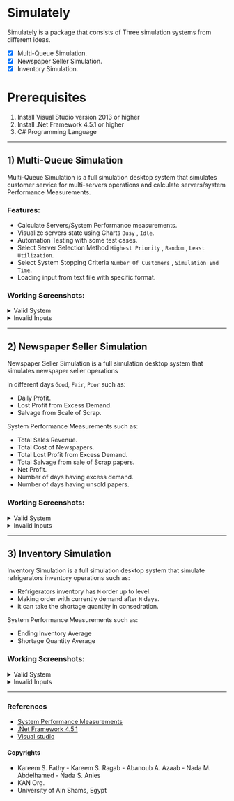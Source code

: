 # Simulately

Simulately is a package that consists of Three simulation systems from different ideas.
- [x] Multi-Queue Simulation.
- [x] Newspaper Seller Simulation.
- [x] Inventory Simulation. 

# Prerequisites

1. Install Visual Studio version 2013 or higher
2. Install .Net Framework 4.5.1 or higher
3. C# Programming Language

***

## 1) Multi-Queue Simulation

Multi-Queue Simulation is a full simulation desktop system that simulates customer service for multi-servers operations and calculate servers/system Performance Measurements.

### Features: 
- Calculate Servers/System Performance measurements.
- Visualize servers state using Charts `Busy` , `Idle`.
- Automation Testing with some test cases.
- Select Server Selection Method `Highest Priority` , `Random` , `Least Utilization`.
- Select System Stopping Criteria `Number Of Customers` , `Simulation End Time`.
- Loading input from text file with specific format.


### Working Screenshots:


<details>

  <summary> Valid System </summary>

<p>

### 1.Home Screen

![Home Screen](Screenshots/1%29%20MultiQueueSimulation/Valid%20system/1.png)

</p>

<p>

### 2.Loading Inputs From Text File

![CustomLoadFileWindow](Screenshots/1%29%20MultiQueueSimulation/Valid%20system/2.png)


![CustomLoadFileWindow Dialog](Screenshots/1%29%20MultiQueueSimulation/Valid%20system/3.png)

</p>


<p>

### 3.Manual Inputs

![4](Screenshots/1%29%20MultiQueueSimulation/Valid%20system/4.png)
  
  
![5](Screenshots/1%29%20MultiQueueSimulation/Valid%20system/5.png)


![6](Screenshots/1%29%20MultiQueueSimulation/Valid%20system/6.png)


![7](Screenshots/1%29%20MultiQueueSimulation/Valid%20system/7.png)

</p>


<p>

### 4.Simulation System

![8](Screenshots/1%29%20MultiQueueSimulation/Valid%20system/8.png)

</p>


<p>

### 5.System Performance Measurements

![9](Screenshots/1%29%20MultiQueueSimulation/Valid%20system/9.png)

</p>


<p>

### 3.Servers State Charts

![10](Screenshots/1%29%20MultiQueueSimulation/Valid%20system/10.png)


![11](Screenshots/1%29%20MultiQueueSimulation/Valid%20system/11.png)

</p>


</details>


<details>

  <summary> Invalid Inputs </summary>

<p>

### 1.Invalid Input File Format

- Missing Number of Servers

![1](Screenshots/1%29%20MultiQueueSimulation/InValid%20system/1.png)

- Reading Invalid Format

![2](Screenshots/1%29%20MultiQueueSimulation/InValid%20system/2.png)

- Invalid Format Error Message

![3](Screenshots/1%29%20MultiQueueSimulation/InValid%20system/3.png)

</p>

  
<p>

### 2.Invalid Manual inputs

- There must be at least 2 servers to simulate

![4](Screenshots/1%29%20MultiQueueSimulation/InValid%20system/4.png)

- There must be at least 2 customers OR 2 clock to simulate

![5](Screenshots/1%29%20MultiQueueSimulation/InValid%20system/5.png)

- Sum of Probabilities must be Equal 1 

![6](Screenshots/1%29%20MultiQueueSimulation/InValid%20system/6.png)

![7](Screenshots/1%29%20MultiQueueSimulation/InValid%20system/7.png)

</p>


</details>

<!--- ############################################################################################################################## --->

***

## 2) Newspaper Seller Simulation

Newspaper Seller Simulation is a full simulation desktop system that simulates newspaper seller operations

in different days `Good`, `Fair`, `Poor` such as:
- Daily Profit.
- Lost Profit from Excess Demand.
- Salvage from Scale of Scrap. 

System Performance Measurements such as:
- Total Sales Revenue.
- Total Cost of Newspapers.
- Total Lost Profit from Excess Demand.
- Total Salvage from sale of Scrap papers.
- Net Profit.
- Number of days having excess demand.
- Number of days having unsold papers.

### Working Screenshots:

<details>

  <summary> Valid System</summary>

<p>

### 1.Loading Inputs From Text File

![1](Screenshots/2%29%20NewspaperSellerSimulation/Valid/1.png)
  
</p>


<p>

### 2.Manual Inputs

![2](Screenshots/2%29%20NewspaperSellerSimulation/Valid/2.png)

![3](Screenshots/2%29%20NewspaperSellerSimulation/Valid/3.png)
  
</p>

  
<p>

### 3.Simulation System

![4](Screenshots/2%29%20NewspaperSellerSimulation/Valid/4.png)

</p>
  
  
<p>

### 4.System Performance Measurements

![5](Screenshots/2%29%20NewspaperSellerSimulation/Valid/5.png)

</p>

</details>


<details>

  <summary> Invalid Inputs </summary>

<p>

### 1.Invalid Manual Inputs

- All Fields must be Filled

!![1](Screenshots/2%29%20NewspaperSellerSimulation/Invalid/1.png)
  
- Sum of Probabilities must be Equal 1 

![2](Screenshots/2%29%20NewspaperSellerSimulation/Invalid/2.png)

</p>

</details>

<!--- ############################################################################################################################## --->

*** 

## 3) Inventory Simulation

Inventory Simulation is a full simulation desktop system that simulate refrigerators inventory operations such as:
- Refrigerators inventory has `M` order up to level.
- Making order with currently demand after `N` days.
- it can take the shortage quantity in consedration.

System Performance Measurements such as:
- Ending Inventory Average 
- Shortage Quantity Average 

### Working Screenshots:

<details>

  <summary> Valid System</summary>

<p>

### 1.Loading Inputs From Text File

![1](Screenshots/3%29%20InventorySimulation/Valid/1.png)
  
</p>

  
<p>

### 2.Simulation System

![2](Screenshots/3%29%20InventorySimulation/Valid/2.png)

</p>

</details>


<details>

  <summary> Invalid Inputs </summary>

<p>

- Reading Invalid Format

![1](Screenshots/3%29%20InventorySimulation/Invalid/1.png)

</p>

</details>

<!--- ############################################################################################################################## --->

***

### References

- [System Performance Measurements](MultiQueueSimulation/MultiQueueSimulation/Assets/performance_mesures.png) 
- [.Net Framework 4.5.1](https://www.microsoft.com/ar-sa/download/details.aspx?id=40779)
- [Visual studio](https://visualstudio.microsoft.com/downloads/)

#### Copyrights
- Kareem S. Fathy - Kareem S. Ragab - Abanoub A. Azaab - Nada M. Abdelhamed - Nada S. Anies
- KAN Org.
- University of Ain Shams, Egypt

